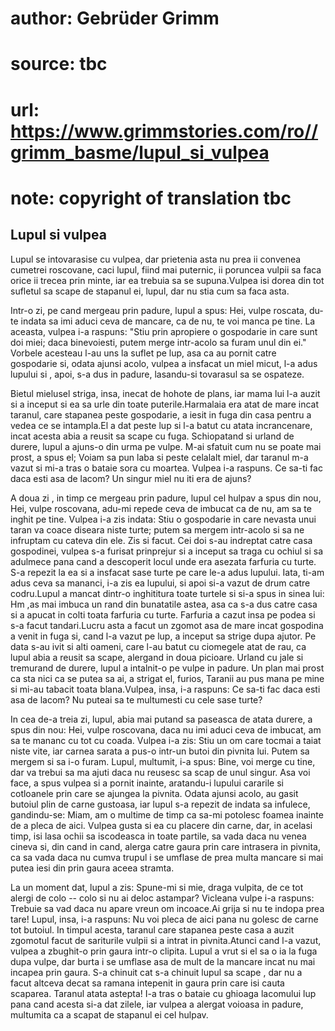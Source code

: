 # author: Gebrüder Grimm
# source: tbc
# url: https://www.grimmstories.com/ro//grimm_basme/lupul_si_vulpea
# note: copyright of translation tbc

## Lupul si vulpea 

Lupul se intovarasise cu vulpea, dar prietenia asta nu prea ii convenea
cumetrei roscovane, caci lupul, fiind mai puternic, ii poruncea vulpii
sa faca orice ii trecea prin minte, iar ea trebuia sa se supuna.Vulpea
isi dorea din tot sufletul sa scape de stapanul ei, lupul, dar nu stia
cum sa faca asta.

Intr-o zi, pe cand mergeau prin padure, lupul a spus: Hei, vulpe
roscata, du-te indata sa imi aduci ceva de mancare, ca de nu, te voi
manca pe tine. La aceasta, vulpea i-a raspuns: "Stiu prin apropiere o
gospodarie in care sunt doi miei; daca binevoiesti, putem merge
intr-acolo sa furam unul din ei." Vorbele acesteau l-au uns la suflet
pe lup, asa ca au pornit catre gospodarie si, odata ajunsi acolo, vulpea
a insfacat un miel micut, l-a adus lupului si , apoi, s-a dus in padure,
lasandu-si tovarasul sa se ospateze.

Bietul mielusel striga, insa, inecat de hohote de plans, iar mama lui
l-a auzit si a inceput si ea sa urle din toate puterile.Harmalaia era
atat de mare incat taranul, care stapanea peste gospodarie, a iesit in
fuga din casa pentru a vedea ce se intampla.El a dat peste lup si l-a
batut cu atata incrancenare, incat acesta abia a reusit sa scape cu
fuga. Schiopatand si urland de durere, lupul a ajuns-o din urma pe
vulpe. M-ai sfatuit cum nu se poate mai prost, a spus el; Voiam sa pun
laba si peste celalalt miel, dar taranul m-a vazut si mi-a tras o bataie
sora cu moartea. Vulpea i-a raspuns. Ce sa-ti fac daca esti asa de
lacom? Un singur miel nu iti era de ajuns?

A doua zi , in timp ce mergeau prin padure, lupul cel hulpav a spus din
nou, Hei, vulpe roscovana, adu-mi repede ceva de imbucat ca de nu, am sa
te inghit pe tine. Vulpea i-a zis indata: Stiu o gospodarie in care
nevasta unui taran va coace diseara niste turte; putem sa mergem
intr-acolo si sa ne infruptam cu cateva din ele. Zis si facut. Cei doi
s-au indreptat catre casa gospodinei, vulpea s-a furisat prinprejur si a
inceput sa traga cu ochiul si sa adulmece pana cand a descoperit locul
unde era asezata farfuria cu turte. S-a repezit la ea si a insfacat sase
turte pe care le-a adus lupului. Iata, ti-am adus ceva sa mananci, i-a
zis ea lupului, si apoi si-a vazut de drum catre codru.Lupul a mancat
dintr-o inghititura toate turtele si si-a spus in sinea lui: Hm ,as mai
imbuca un rand din bunatatile astea, asa ca s-a dus catre casa si a
apucat in colti toata farfuria cu turte. Farfuria a cazut insa pe podea
si s-a facut tandari.Lucru asta a facut un zgomot asa de mare incat
gospodina a venit in fuga si, cand l-a vazut pe lup, a inceput sa strige
dupa ajutor. Pe data s-au ivit si alti oameni, care l-au batut cu
ciomegele atat de rau, ca lupul abia a reusit sa scape, alergand in doua
picioare. Urland cu jale si tremurand de durere, lupul a intalnit-o pe
vulpe in padure. Un plan mai prost ca sta nici ca se putea sa ai, a
strigat el, furios, Taranii au pus mana pe mine si mi-au tabacit toata
blana.Vulpea, insa, i-a raspuns: Ce sa-ti fac daca esti asa de lacom? Nu
puteai sa te multumesti cu cele sase turte?

In cea de-a treia zi, lupul, abia mai putand sa paseasca de atata
durere, a spus din nou: Hei, vulpe roscovana, daca nu imi aduci ceva de
imbucat, am sa te mananc cu tot cu coada. Vulpea i-a zis: Stiu un om
care tocmai a taiat niste vite, iar carnea sarata a pus-o intr-un butoi
din pivnita lui. Putem sa mergem si sa i-o furam. Lupul, multumit, i-a
spus: Bine, voi merge cu tine, dar va trebui sa ma ajuti daca nu reusesc
sa scap de unul singur. Asa voi face, a spus vulpea si a pornit inainte,
aratandu-i lupului cararile si cotloanele prin care se ajungea la
pivnita. Odata ajunsi acolo, au gasit butoiul plin de carne gustoasa,
iar lupul s-a repezit de indata sa infulece, gandindu-se: Miam, am o
multime de timp ca sa-mi potolesc foamea inainte de a pleca de aici.
Vulpea gusta si ea cu placere din carne, dar, in acelasi timp, isi lasa
ochii sa iscodeasca in toate partile, sa vada daca nu venea cineva si,
din cand in cand, alerga catre gaura prin care intrasera in pivnita, ca
sa vada daca nu cumva trupul i se umflase de prea multa mancare si mai
putea iesi din prin gaura aceea stramta.

La un moment dat, lupul a zis: Spune-mi si mie, draga vulpita, de ce tot
alergi de colo -- colo si nu ai deloc astampar? Vicleana vulpe i-a
raspuns: Trebuie sa vad daca nu apare vreun om incoace.Ai grija si nu te
indopa prea tare! Lupul, insa, i-a raspuns: Nu voi pleca de aici pana nu
golesc de carne tot butoiul. In timpul acesta, taranul care stapanea
peste casa a auzit zgomotul facut de sariturile vulpii si a intrat in
pivnita.Atunci cand l-a vazut, vulpea a zbughit-o prin gaura intr-o
clipita. Lupul a vrut si el sa o ia la fuga dupa vulpe, dar burta i se
umflase asa de mult de la mancare incat nu mai incapea prin gaura. S-a
chinuit cat s-a chinuit lupul sa scape , dar nu a facut altceva decat sa
ramana intepenit in gaura prin care isi cauta scaparea. Taranul atata
astepta! I-a tras o bataie cu ghioaga lacomului lup pana cand acesta
si-a dat zilele, iar vulpea a alergat voioasa in padure, multumita ca a
scapat de stapanul ei cel hulpav.

